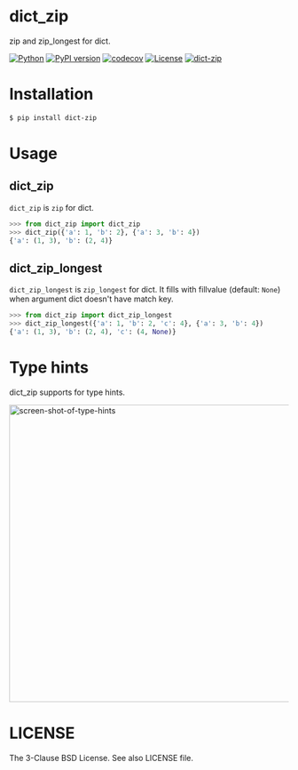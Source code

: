 # dict_zip

zip and zip_longest for dict.

[![Python](https://img.shields.io/pypi/pyversions/dict-zip.svg)](https://badge.fury.io/py/dict-zip)
[![PyPI version](https://img.shields.io/pypi/v/dict-zip.svg)](https://pypi.python.org/pypi/dict-zip/)
[![codecov](https://codecov.io/gh/kitsuyui/dict_zip/branch/main/graph/badge.svg?token=LiuhQeZsnc)](https://codecov.io/gh/kitsuyui/dict_zip)
[![License](https://img.shields.io/badge/License-BSD%203--Clause-blue.svg)](https://opensource.org/licenses/BSD-3-Clause)
[![dict-zip](https://snyk.io/advisor/python/dict-zip/badge.svg)](https://snyk.io/advisor/python/dict-zip)

# Installation

```sh
$ pip install dict-zip
```

# Usage

## dict_zip

`dict_zip` is `zip` for dict.

```python
>>> from dict_zip import dict_zip
>>> dict_zip({'a': 1, 'b': 2}, {'a': 3, 'b': 4})
{'a': (1, 3), 'b': (2, 4)}
```

## dict_zip_longest

`dict_zip_longest` is `zip_longest` for dict.
It fills with fillvalue (default: `None`) when argument dict doesn't have match key.

```python
>>> from dict_zip import dict_zip_longest
>>> dict_zip_longest({'a': 1, 'b': 2, 'c': 4}, {'a': 3, 'b': 4})
{'a': (1, 3), 'b': (2, 4), 'c': (4, None)}
```

# Type hints

dict_zip supports for type hints.

<img width="535" alt="screen-shot-of-type-hints" src="https://user-images.githubusercontent.com/2596972/181838389-2860e45c-b366-41e4-83a1-f747b7115a5f.png">

# LICENSE

The 3-Clause BSD License. See also LICENSE file.
